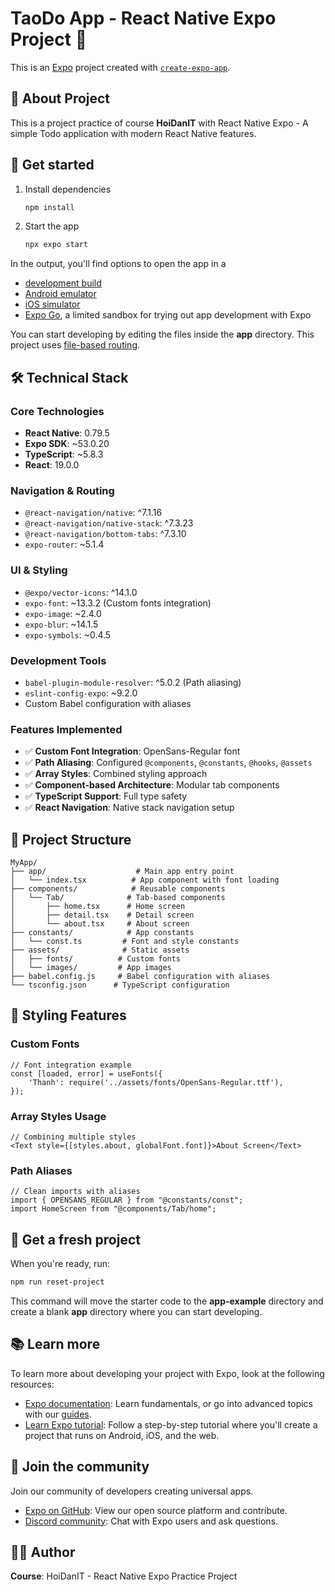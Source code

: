 # TaoDo App - React Native Expo Project 👋

This is an [Expo](https://expo.dev) project created with [`create-expo-app`](https://www.npmjs.com/package/create-expo-app).

## 📱 About Project
This is a project practice of course **HoiDanIT** with React Native Expo - A simple Todo application with modern React Native features.

## 🚀 Get started

1. Install dependencies

   ```bash
   npm install
   ```

2. Start the app

   ```bash
   npx expo start
   ```

In the output, you'll find options to open the app in a

- [development build](https://docs.expo.dev/develop/development-builds/introduction/)
- [Android emulator](https://docs.expo.dev/workflow/android-studio-emulator/)
- [iOS simulator](https://docs.expo.dev/workflow/ios-simulator/)
- [Expo Go](https://expo.dev/go), a limited sandbox for trying out app development with Expo

You can start developing by editing the files inside the **app** directory. This project uses [file-based routing](https://docs.expo.dev/router/introduction).

## 🛠️ Technical Stack

### Core Technologies
- **React Native**: 0.79.5
- **Expo SDK**: ~53.0.20
- **TypeScript**: ~5.8.3
- **React**: 19.0.0

### Navigation & Routing
- `@react-navigation/native`: ^7.1.16
- `@react-navigation/native-stack`: ^7.3.23
- `@react-navigation/bottom-tabs`: ^7.3.10
- `expo-router`: ~5.1.4

### UI & Styling
- `@expo/vector-icons`: ^14.1.0
- `expo-font`: ~13.3.2 (Custom fonts integration)
- `expo-image`: ~2.4.0
- `expo-blur`: ~14.1.5
- `expo-symbols`: ~0.4.5

### Development Tools
- `babel-plugin-module-resolver`: ^5.0.2 (Path aliasing)
- `eslint-config-expo`: ~9.2.0
- Custom Babel configuration with aliases

### Features Implemented
- ✅ **Custom Font Integration**: OpenSans-Regular font
- ✅ **Path Aliasing**: Configured `@components`, `@constants`, `@hooks`, `@assets`
- ✅ **Array Styles**: Combined styling approach
- ✅ **Component-based Architecture**: Modular tab components
- ✅ **TypeScript Support**: Full type safety
- ✅ **React Navigation**: Native stack navigation setup

## 📁 Project Structure

```
MyApp/
├── app/                    # Main app entry point
│   └── index.tsx          # App component with font loading
├── components/            # Reusable components
│   └── Tab/              # Tab-based components
│       ├── home.tsx      # Home screen
│       ├── detail.tsx    # Detail screen  
│       └── about.tsx     # About screen
├── constants/            # App constants
│   └── const.ts         # Font and style constants
├── assets/              # Static assets
│   ├── fonts/          # Custom fonts
│   └── images/         # App images
├── babel.config.js     # Babel configuration with aliases
└── tsconfig.json      # TypeScript configuration
```

## 🎨 Styling Features

### Custom Fonts
```tsx
// Font integration example
const [loaded, error] = useFonts({
    'Thanh': require('../assets/fonts/OpenSans-Regular.ttf'),
});
```

### Array Styles Usage
```tsx
// Combining multiple styles
<Text style={[styles.about, globalFont.font]}>About Screen</Text>
```

### Path Aliases
```tsx
// Clean imports with aliases
import { OPENSANS_REGULAR } from "@constants/const";
import HomeScreen from "@components/Tab/home";
```

## 🔧 Get a fresh project

When you're ready, run:

```bash
npm run reset-project
```

This command will move the starter code to the **app-example** directory and create a blank **app** directory where you can start developing.

## 📚 Learn more

To learn more about developing your project with Expo, look at the following resources:

- [Expo documentation](https://docs.expo.dev/): Learn fundamentals, or go into advanced topics with our [guides](https://docs.expo.dev/guides).
- [Learn Expo tutorial](https://docs.expo.dev/tutorial/introduction/): Follow a step-by-step tutorial where you'll create a project that runs on Android, iOS, and the web.

## 🤝 Join the community

Join our community of developers creating universal apps.

- [Expo on GitHub](https://github.com/expo/expo): View our open source platform and contribute.
- [Discord community](https://chat.expo.dev): Chat with Expo users and ask questions.

## 👨‍💻 Author
**Course**: HoiDanIT - React Native Expo Practice Project






